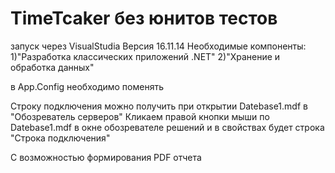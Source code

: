 # TimeTcaker без юнитов тестов
запуск через VisualStudia Версия 16.11.14 
Необходимые компоненты: 1)"Разработка классических приложений .NET"
                        2)"Хранение и обработка данных"
                        
в App.Config необходимо поменять
<add name="MyDB" connectionString="Ваша строка подключения"/>

Строку подключения можно получить при открытии Datebase1.mdf в "Обозреватель серверов"
Кликаем правой кнопки мыши по Datebase1.mdf в окне обозревателе решений и в свойствах будет строка "Строка подключения"

С возможностью формирования PDF отчета
